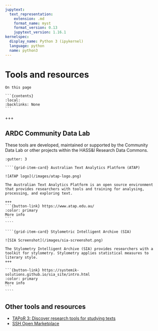 ```yaml
---
jupytext:
  text_representation:
    extension: .md
    format_name: myst
    format_version: 0.13
    jupytext_version: 1.16.1
kernelspec:
  display_name: Python 3 (ipykernel)
  language: python
  name: python3
---
```


# Tools and resources

````{card}
On this page

```{contents}
:local:
:backlinks: None
```
````

+++

## ARDC Community Data Lab

These tools are developed, maintained or supported by the Community Data Lab or other projects within the HASS&I Research Data Commons.

`````{grid}
:gutter: 3

````{grid-item-card} Australian Text Analytics Platform (ATAP)

![ATAP logo](/images/atap-logo.png)

The Australian Text Analytics Platform is an open source environment that provides researchers with tools and training for analysing, processing, and exploring text.

+++
```{button-link} https://www.atap.edu.au/
:color: primary
More info
```
````

````{grid-item-card} Stylometric Intelligent Archive (SIA)

![SIA Screenshot](/images/sia-screenshot.png)

The Stylometry Intelligent Archive (SIA) provides researchers with a toolkit for stylometry. Stylometry applies statistical measures to literary style. 
+++

```{button-link} https://systemik-solutions.github.io/sia_site/intro.html
:color: primary
More info
```
````
`````

## Other tools and resources

- [TAPoR 3: Discover research tools for studying texts](https://tapor.ca/home)
- [SSH Open Marketplace](https://marketplace.sshopencloud.eu/)
